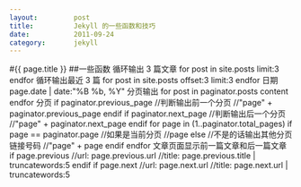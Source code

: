 ```yaml
---
layout:         post
title:          Jekyll 的一些函数和技巧
date:           2011-09-24
category:       jekyll
---
```

#{{ page.title }}
##一些函数
循环输出 3 篇文章
    for post in site.posts limit:3
    endfor
循环输出最近 3 篇
    for post in site.posts offset:3 limit:3
    endfor
日期
    page.date | date:"%B %b, %Y"
分页输出
    for post in paginator.posts
      content
    endfor
分页
    if paginator.previous_page
      //判断输出前一个分页
      //"page" + paginator.previous_page
    endif
    if paginator.next_page
      //判断输出后一个分页
      //"page" + paginator.next_page
    endif
    for page in (1..paginator.total_pages)
      if page == paginator.page
         //如果是当前分页
         //page
      else
         //不是的话输出其他分页链接号码
         //"page" + page
      endif
    endfor
文章页面显示前一篇文章和后一篇文章
    if page.previous
      //url:    page.previous.url
      //title:  page.previous.title | truncatewords:5
    endif
    if page.next
      //url:    page.next.url
      //title:  page.next.url | truncatewords:5
